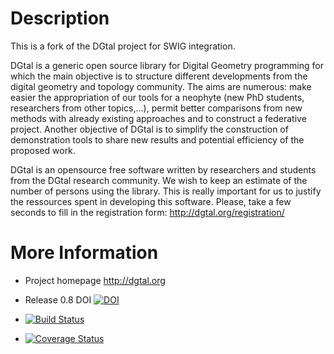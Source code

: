 Description
===========

This is a fork of the DGtal project for SWIG integration.

DGtal is a generic open source library for Digital Geometry
programming for which the main objective is to structure different
developments from the digital geometry and topology community. The
aims are numerous: make easier the appropriation of our tools for a
neophyte (new PhD students, researchers from other topics,...), permit
better comparisons from new methods with already existing approaches
and to construct a federative project. Another objective of DGtal is
to simplify the construction of demonstration tools to share new
results and potential efficiency of the proposed work.

DGtal is an opensource free software written by researchers and students from the 
DGtal research community. We wish to keep an estimate of the number of persons 
using the library. This is really important for us to justify the ressources spent 
in developing this software. Please, take a few seconds to fill in the registration 
form: http://dgtal.org/registration/

More Information
================
  
* Project homepage http://dgtal.org



* Release 0.8 DOI [![DOI](https://zenodo.org/badge/doi/10.5281/zenodo.11586.png)](http://dx.doi.org/10.5281/zenodo.11586)
* [![Build Status](https://travis-ci.org/DGtal-team/DGtal.svg?branch=master)](https://travis-ci.org/DGtal-team/DGtal)
* [![Coverage Status](https://img.shields.io/coveralls/DGtal-team/DGtal.svg)](https://coveralls.io/r/DGtal-team/DGtal?branch=master)
